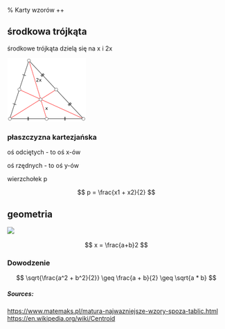 % Karty wzorów ++

## środkowa trójkąta

środkowe trójkąta dzielą się na x i 2x

![](Triangle.Centroid.png)

### płaszczyzna kartezjańska

oś odciętych - to oś x-ów

oś rzędnych - to oś y-ów

wierzchołek p

$$ p = \frac{x1 + x2}{2} $$

## geometria

![](https://www.matemaks.pl/grafika/g0485.png)

$$ x = \frac{a+b}2 $$

### Dowodzenie

$$ \sqrt{\frac{a^2 + b^2}{2}} \geq \frac{a + b}{2} \geq \sqrt{a * b} $$

##### Sources:
https://www.matemaks.pl/matura-najwazniejsze-wzory-spoza-tablic.html
https://en.wikipedia.org/wiki/Centroid


<link rel="stylesheet" href="https://cdn.simplecss.org/simple.min.css">
